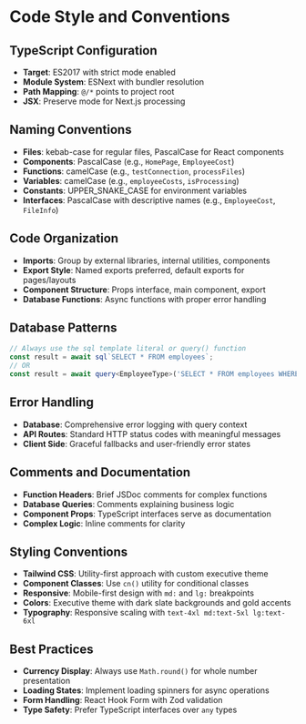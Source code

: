 # Code Style and Conventions

## TypeScript Configuration
- **Target**: ES2017 with strict mode enabled
- **Module System**: ESNext with bundler resolution
- **Path Mapping**: `@/*` points to project root
- **JSX**: Preserve mode for Next.js processing

## Naming Conventions
- **Files**: kebab-case for regular files, PascalCase for React components
- **Components**: PascalCase (e.g., `HomePage`, `EmployeeCost`)
- **Functions**: camelCase (e.g., `testConnection`, `processFiles`)
- **Variables**: camelCase (e.g., `employeeCosts`, `isProcessing`)
- **Constants**: UPPER_SNAKE_CASE for environment variables
- **Interfaces**: PascalCase with descriptive names (e.g., `EmployeeCost`, `FileInfo`)

## Code Organization
- **Imports**: Group by external libraries, internal utilities, components
- **Export Style**: Named exports preferred, default exports for pages/layouts
- **Component Structure**: Props interface, main component, export
- **Database Functions**: Async functions with proper error handling

## Database Patterns
```typescript
// Always use the sql template literal or query() function
const result = await sql`SELECT * FROM employees`;
// OR
const result = await query<EmployeeType>('SELECT * FROM employees WHERE id = $1', [id]);
```

## Error Handling
- **Database**: Comprehensive error logging with query context
- **API Routes**: Standard HTTP status codes with meaningful messages
- **Client Side**: Graceful fallbacks and user-friendly error states

## Comments and Documentation
- **Function Headers**: Brief JSDoc comments for complex functions
- **Database Queries**: Comments explaining business logic
- **Component Props**: TypeScript interfaces serve as documentation
- **Complex Logic**: Inline comments for clarity

## Styling Conventions
- **Tailwind CSS**: Utility-first approach with custom executive theme
- **Component Classes**: Use `cn()` utility for conditional classes
- **Responsive**: Mobile-first design with `md:` and `lg:` breakpoints
- **Colors**: Executive theme with dark slate backgrounds and gold accents
- **Typography**: Responsive scaling with `text-4xl md:text-5xl lg:text-6xl`

## Best Practices
- **Currency Display**: Always use `Math.round()` for whole number presentation
- **Loading States**: Implement loading spinners for async operations
- **Form Handling**: React Hook Form with Zod validation
- **Type Safety**: Prefer TypeScript interfaces over `any` types